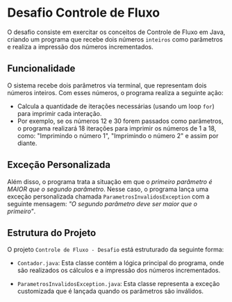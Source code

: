 # Desafio Controle de Fluxo 

 O desafio consiste em exercitar os conceitos de Controle de Fluxo em Java, criando um programa que recebe dois números `inteiros` como parâmetros e realiza a impressão dos números incrementados.

## Funcionalidade

O sistema recebe dois parâmetros via terminal, que representam dois números inteiros. Com esses números, o programa realiza a seguinte ação:

- Calcula a quantidade de iterações necessárias (usando um loop `for`) para imprimir cada interação.
 - Por exemplo, se os números 12 e 30 forem passados como parâmetros, o programa realizará 18 iterações para imprimir os números de 1 a 18, como: "Imprimindo o número 1", "Imprimindo o número 2" e assim por diante.

## Exceção Personalizada
Além disso, o programa trata a situação em que o *primeiro parâmetro é MAIOR que o segundo parâmetro*. Nesse caso, o programa lança uma exceção personalizada chamada `ParametrosInvalidosException` com a seguinte mensagem: *"O segundo parâmetro deve ser maior que o primeiro"*.

## Estrutura do Projeto
O projeto `Controle de Fluxo - Desafio` está estruturado da seguinte forma:

- `Contador.java`: Esta classe contém a lógica principal do programa, onde são realizados os cálculos e a impressão dos números incrementados.

- `ParametrosInvalidosException.java`: Esta classe representa a exceção customizada que é lançada quando os parâmetros são inválidos.

